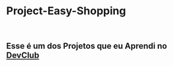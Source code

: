 <h1>Project-Easy-Shopping</h1>
<br>
<h2> Esse é um dos Projetos que eu Aprendi no <a href="https://rodolfomori.com.br/devclub">DevClub</a></h2>
